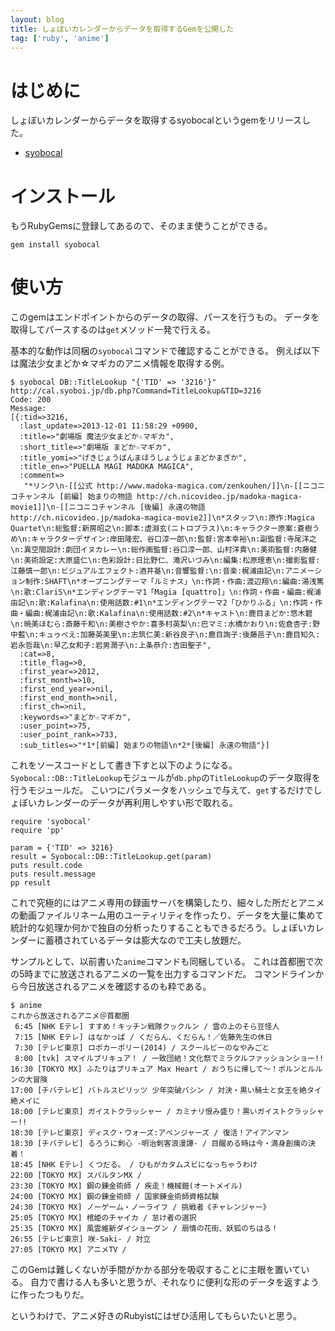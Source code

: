 ```yaml
---
layout: blog
title: しょぼいカレンダーからデータを取得するGemを公開した
tag: ['ruby', 'anime']
---
```




# はじめに

しょぼいカレンダーからデータを取得するsyobocalというgemをリリースした。

- [syobocal](https://github.com/xmisao/syobocal)

# インストール

もうRubyGemsに登録してあるので、そのまま使うことができる。

~~~~
gem install syobocal
~~~~

# 使い方

このgemはエンドポイントからのデータの取得、パースを行うもの。
データを取得してパースするのは`get`メソッド一発で行える。

基本的な動作は同梱の`syobocal`コマンドで確認することができる。
例えば以下は魔法少女まどか☆マギカのアニメ情報を取得する例。

~~~~
$ syobocal DB::TitleLookup "{'TID' => '3216'}"
http://cal.syoboi.jp/db.php?Command=TitleLookup&TID=3216
Code: 200
Message: 
[{:tid=>3216,
  :last_update=>2013-12-01 11:58:29 +0900,
  :title=>"劇場版 魔法少女まどか☆マギカ",
  :short_title=>"劇場版 まどか☆マギカ",
  :title_yomi=>"げきじょうばんまほうしょうじょまどかまぎか",
  :title_en=>"PUELLA MAGI MADOKA MAGICA",
  :comment=>
   "*リンク\n-[[公式 http://www.madoka-magica.com/zenkouhen/]]\n-[[ニコニコチャンネル [前編] 始まりの物語 http://ch.nicovideo.jp/madoka-magica-movie1]]\n-[[ニコニコチャンネル [後編] 永遠の物語 http://ch.nicovideo.jp/madoka-magica-movie2]]\n*スタッフ\n:原作:Magica Quartet\n:総監督:新房昭之\n:脚本:虚淵玄(ニトロプラス)\n:キャラクター原案:蒼樹うめ\n:キャラクターデザイン:岸田隆宏、谷口淳一郎\n:監督:宮本幸裕\n:副監督:寺尾洋之\n:異空間設計:劇団イヌカレー\n:総作画監督:谷口淳一郎、山村洋貴\n:美術監督:内藤健\n:美術設定:大原盛仁\n:色彩設計:日比野仁、滝沢いづみ\n:編集:松原理恵\n:撮影監督:江藤慎一郎\n:ビジュアルエフェクト:酒井基\n:音響監督:\n:音楽:梶浦由記\n:アニメーション制作:SHAFT\n*オープニングテーマ「ルミナス」\n:作詞・作曲:渡辺翔\n:編曲:湯浅篤\n:歌:ClariS\n*エンディングテーマ1「Magia [quattro]」\n:作詞・作曲・編曲:梶浦由記\n:歌:Kalafina\n:使用話数:#1\n*エンディングテーマ2「ひかりふる」\n:作詞・作曲・編曲:梶浦由記\n:歌:Kalafina\n:使用話数:#2\n*キャスト\n:鹿目まどか:悠木碧\n:暁美ほむら:斎藤千和\n:美樹さやか:喜多村英梨\n:巴マミ:水橋かおり\n:佐倉杏子:野中藍\n:キュゥべえ:加藤英美里\n:志筑仁美:新谷良子\n:鹿目詢子:後藤邑子\n:鹿目知久:岩永哲哉\n:早乙女和子:岩男潤子\n:上条恭介:吉田聖子",
  :cat=>8,
  :title_flag=>0,
  :first_year=>2012,
  :first_month=>10,
  :first_end_year=>nil,
  :first_end_month=>nil,
  :first_ch=>nil,
  :keywords=>"まどか☆マギカ",
  :user_point=>75,
  :user_point_rank=>733,
  :sub_titles=>"*1*[前編] 始まりの物語\n*2*[後編] 永遠の物語"}]
~~~~

これをソースコードとして書き下すと以下のようになる。
`Syobocal::DB::TitleLookup`モジュールが`db.php`の`TitleLookup`のデータ取得を行うモジュールだ。
こいつにパラメータをハッシュで与えて、`get`するだけでしょぼいカレンダーのデータが再利用しやすい形で取れる。

~~~~
require 'syobocal'
require 'pp'

param = {'TID' => 3216}
result = Syobocal::DB::TitleLookup.get(param)
puts result.code
puts result.message
pp result
~~~~

これで究極的にはアニメ専用の録画サーバを構築したり、細々した所だとアニメの動画ファイルリネーム用のユーティリティを作ったり、データを大量に集めて統計的な処理か何かで独自の分析ったりすることもできるだろう。しょぼいカレンダーに蓄積されているデータは膨大なので工夫し放題だ。

サンプルとして、以前書いた`anime`コマンドも同梱している。
これは首都圏で次の5時までに放送されるアニメの一覧を出力するコマンドだ。
コマンドラインから今日放送されるアニメを確認するのも粋である。

~~~~
$ anime
これから放送されるアニメ＠首都圏
 6:45 [NHK Eテレ] すすめ！キッチン戦隊クックルン / 雲の上のそら豆怪人
 7:15 [NHK Eテレ] はなかっぱ / くだらん、くだらん！／佐藤先生の休日
 7:30 [テレビ東京] ロボカーポリー(2014) / スクールビーのなやみごと
 8:00 [tvk] スマイルプリキュア！ / 一致団結！文化祭でミラクルファッションショー!!
16:30 [TOKYO MX] ふたりはプリキュア Max Heart / おうちに帰して～！ポルンとルルンの大冒険
17:00 [チバテレビ] バトルスピリッツ 少年突破バシン / 対決・黒い騎士と女王を絶タイ絶メイに
18:00 [テレビ東京] ガイストクラッシャー / カミナリ恨み盛り！黒いガイストクラッシャー!!
18:30 [テレビ東京] ディスク・ウォーズ:アベンジャーズ / 復活！アイアンマン
18:30 [チバテレビ] るろうに剣心 -明治剣客浪漫譚- / 目醒める時は今・満身創痍の決着！
18:45 [NHK Eテレ] くつだる。 / ひもがカタムスビになっちゃうわけ
22:00 [TOKYO MX] スパルタンMX / 
23:30 [TOKYO MX] 鋼の錬金術師 / 疾走！機械鎧(オートメイル)
24:00 [TOKYO MX] 鋼の錬金術師 / 国家錬金術師資格試験
24:30 [TOKYO MX] ノーゲーム・ノーライフ / 挑戦者《チャレンジャー》
25:05 [TOKYO MX] 棺姫のチャイカ / 怠け者の選択
25:35 [TOKYO MX] 風雲維新ダイショーグン / 扇情の花街、妖狐のちはる！
26:55 [テレビ東京] 咲-Saki- / 対立
27:05 [TOKYO MX] アニメTV / 
~~~~

このGemは難しくないが手間がかかる部分を吸収することに主眼を置いている。
自力で書ける人も多いと思うが、それなりに便利な形のデータを返すように作ったつもりだ。

というわけで、アニメ好きのRubyistにはぜひ活用してもらいたいと思う。
